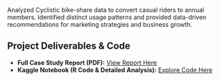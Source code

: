Analyzed Cyclistic bike-share data to convert casual riders to annual members. Identified distinct usage patterns and provided data-driven recommendations for marketing strategies and business growth.
## Project Deliverables & Code

* **Full Case Study Report (PDF):** [View Report Here](https://github.com/srstoner21/Cyclistic-Case-Study/raw/main/Esxum.pdf)
* **Kaggle Notebook (R Code & Detailed Analysis):** [Explore Code Here](https://www.kaggle.com/code/shaunstoner/cyclistic-bike-share-case-study)
